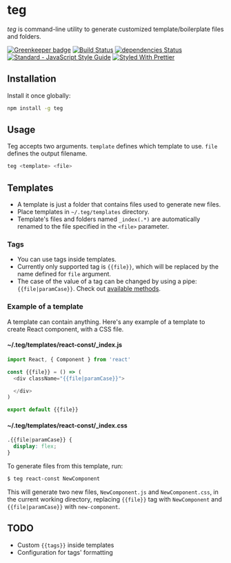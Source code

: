 # teg

*teg* is command-line utility to generate customized template/boilerplate files and folders.

[![Greenkeeper badge](https://badges.greenkeeper.io/tu4mo/teg.svg)](https://greenkeeper.io/)
[![Build Status](https://travis-ci.org/tu4mo/teg.svg?branch=master)](https://travis-ci.org/tu4mo/teg)
[![dependencies Status](https://david-dm.org/tu4mo/teg/status.svg)](https://david-dm.org/tu4mo/teg)
[![Standard - JavaScript Style Guide](https://img.shields.io/badge/code%20style-standard-brightgreen.svg)](http://standardjs.com/)
[![Styled With Prettier](https://img.shields.io/badge/styled_with-prettier-ff69b4.svg)](https://github.com/prettier/prettier)

## Installation

Install it once globally:

```sh
npm install -g teg
```

## Usage

Teg accepts two arguments. `template` defines which template to use. `file` defines the output filename.

```sh
teg <template> <file>
```

## Templates

* A template is just a folder that contains files used to generate new files.
* Place templates in `~/.teg/templates` directory.
* Template's files and folders named `_index(.*)` are automatically renamed to the file specified in the `<file>` parameter.

### Tags

* You can use tags inside templates.
* Currently only supported tag is `{{file}}`, which will be replaced by the name defined for `file` argument.
* The case of the value of a tag can be changed by using a pipe: `{{file|paramCase}}`. Check out [available methods](https://github.com/blakeembrey/change-case).

### Example of a template

A template can contain anything. Here's any example of a template to create React component, with a CSS file.

#### ~/.teg/templates/react-const/\_index.js

```javascript
import React, { Component } from 'react'

const {{file}} = () => (
  <div className="{{file|paramCase}}">

  </div>
)

export default {{file}}
```

#### ~/.teg/templates/react-const/\_index.css

```css
.{{file|paramCase}} {
  display: flex;
}
```

To generate files from this template, run:

```sh
$ teg react-const NewComponent
```

This will generate two new files, `NewComponent.js` and `NewComponent.css`, in the current working directory, replacing `{{file}}` tag with `NewComponent` and `{{file|paramCase}}` with `new-component`.

## TODO

* Custom `{{tags}}` inside templates
* Configuration for tags' formatting

